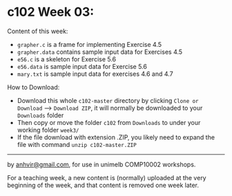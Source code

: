  c102 Week 03:
=======
Content of this week:
  * `grapher.c` is a frame for implementing Exercise 4.5
  * `grapher.data` contains sample input data for Exercises 4.5
  * `e56.c` is a skeleton for Exercise 5.6
  * `e56.data` is sample input data for Exercise 5.6
  * `mary.txt` is sample input data for exercises 4.6 and 4.7

How to Download:
  * Download this whole `c102-master` directory by clicking `Clone or Download` --> `Download ZIP`, it will normally be downloaded to your `Downloads` folder
  * Then copy or move the folder `c102` from `Downloads` to under your working folder `week3/`
  * If the file download with extension .ZIP, you likely need to expand the file with command `unzip c102-master.ZIP`

-------------------------------------------------------------
by anhvir@gmail.com, for use in unimelb COMP10002 workshops.

For a teaching week, a new content is (normally) uploaded at the very beginning of the week, and that content is removed one week later.
